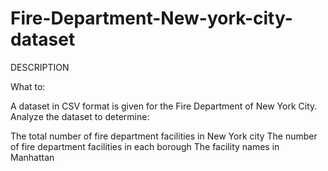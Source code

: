 # Fire-Department-New-york-city-dataset
DESCRIPTION

What to:

A dataset in CSV format is given for the Fire Department of New York City. Analyze the dataset to determine:

The total number of fire department facilities in New York city
The number of fire department facilities in each borough
The facility names in Manhattan
